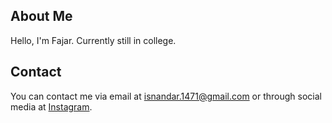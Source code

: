 ## About Me

Hello, I'm Fajar.
Currently still in college.

## Contact

You can contact me via email at [isnandar.1471@gmail.com](mailto:isnandar.1471@gmail.com) or through social media at [Instagram](https://instagram.com/isnandar_fajar_pangestu).
